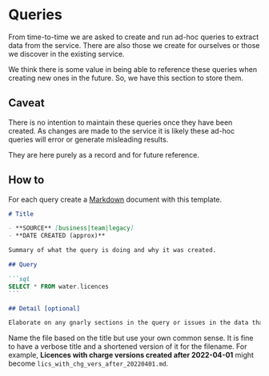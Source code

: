 # Queries

From time-to-time we are asked to create and run ad-hoc queries to extract data from the service. There are also those we create for ourselves or those we discover in the existing service.

We think there is some value in being able to reference these queries when creating new ones in the future. So, we have this section to store them.

## Caveat

There is no intention to maintain these queries once they have been created. As changes are made to the service it is likely these ad-hoc queries will error or generate misleading results.

They are here purely as a record and for future reference.

## How to

For each query create a [Markdown](https://www.markdownguide.org/) document with this template.

`````markdown
# Title

- **SOURCE** [business|team|legacy]
- **DATE CREATED (approx)**

Summary of what the query is doing and why it was created.

## Query

```sql
SELECT * FROM water.licences
```

## Detail [optional]

Elaborate on any gnarly sections in the query or issues in the data that needed to be overcome.
`````

Name the file based on the title but use your own common sense. It is fine to have a verbose title and a shortened version of it for the filename. For example, **Licences with charge versions created after 2022-04-01** might become `lics_with_chg_vers_after_20220401.md`.
